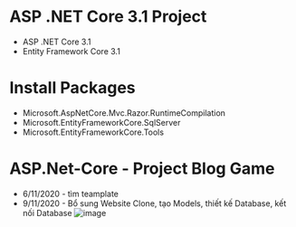 # ASP .NET Core 3.1 Project
 - ASP .NET Core 3.1
 - Entity Framework Core 3.1
# Install Packages
 - Microsoft.AspNetCore.Mvc.Razor.RuntimeCompilation
 - Microsoft.EntityFrameworkCore.SqlServer
 - Microsoft.EntityFrameworkCore.Tools
# ASP.Net-Core - Project Blog Game
- 6/11/2020 - tìm teamplate
- 9/11/2020 - Bổ sung Website Clone, tạo Models, thiết kế Database, kết nối Database
![image](https://user-images.githubusercontent.com/69231857/98679156-2ea9a800-2392-11eb-9978-3b465846ffed.png)
